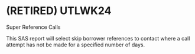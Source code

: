 # (**RETIRED**) UTLWK24
Super Reference Calls

This SAS report will select skip borrower references to contact where a call attempt has not be made for a specified number of days.
